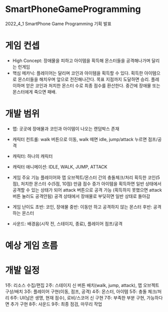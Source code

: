 # SmartPhoneGameProgramming
2022_4_1 SmartPhone Game Programming 기획 발표


# 게임 컨셉
- High Concept: 장애물을 피하고 아이템을 획득해 몬스터들을 공격해나가며 달리는 런게임
- 핵심 메카닉: 플레이어는 달리며 코인과 아이템을 획득할 수 있다. 획득한 아이템으로 몬스터들을 해치우며 앞으로 전진해나간다. 목표 지점까지 도달하면 승리. 플레이하며 얻은 코인과 처치한 몬스터 수로 최종 점수를 환산한다. 중간에 장애물 또는 몬스터에게 죽으면 패배.


# 개발 범위
- 맵: 곳곳에 장애물과 코인과 아이템이 나오는 랜덤박스 존재
- 캐릭터 컨트롤: walk 버튼으로 이동, walk 떼면 idle, jump/attack 누르면 점프/공격
- 캐릭터: 하나의 캐릭터
- 캐릭터 애니메이션: IDLE, WALK, JUMP, ATTACK

- 게임 주요 기능
플레이어와 맵 오브젝트/몬스터 간의 충돌체크/처리
획득한 코인(5점), 처치한 몬스터 수(5점, 10점) 만큼 점수 증가
아이템을 획득하면 일반 상태에서 공격할 수 있는 상태가 되어 attack 버튼으로 공격 가능
(획득하지 못했으면 attack버튼 눌러도 공격안됨)
공격 상태에서 장애물로 부딪히면 일반 상태로 돌아감

- 게임 난이도
초반: 코인, 장애물
중반: 이동만 하고 공격하지 않는 몬스터
후반: 공격하는 몬스터

- 사운드: 배경음(시작 전, 스테이지, 종료), 플레이어 점프/공격


# 예상 게임 흐름


# 개발 일정
1주: 리소스 수집/편집
2주: 스테이지 신 버튼 배치(walk, jump, attack), 맵 오브젝트 구상/배치
3주: 플레이어 구현(이동, 점프, 공격)
4주: 몬스터, 아이템
5주: 충돌 체크/처리
6주: UI(남은 생명, 현재 점수), 로비/스코어 신 구현
7주: 부족한 부분 구현, 가능하다면 추가 구현
8주: 사운드
9주: 최종 점검, 마무리 작업
